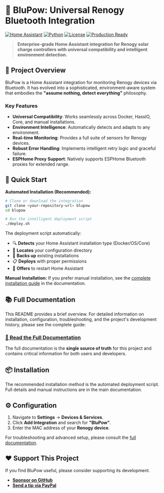 # 🔋 BluPow: Universal Renogy Bluetooth Integration

[![Home Assistant](https://img.shields.io/badge/Home%20Assistant-Compatible-blue.svg)](https://www.home-assistant.io/)
[![Python](https://img.shields.io/badge/Python-3.9%2B-green.svg)](https://python.org)
[![License](https://img.shields.io/badge/License-GPL--3.0-blue.svg)](LICENSE)
[![Production Ready](https://img.shields.io/badge/Status-Production%20Ready-brightgreen.svg)](#)

> **Enterprise-grade Home Assistant integration for Renogy solar charge controllers with universal compatibility and intelligent environment detection.**

## 🎯 Project Overview

BluPow is a Home Assistant integration for monitoring Renogy devices via Bluetooth. It has evolved into a sophisticated, environment-aware system that embodies the **"assume nothing, detect everything"** philosophy.

### Key Features
-   **Universal Compatibility**: Works seamlessly across Docker, HassIO, Core, and manual installations.
-   **Environment Intelligence**: Automatically detects and adapts to any environment.
-   **Real-time Monitoring**: Provides a full suite of sensors for Renogy devices.
-   **Robust Error Handling**: Implements intelligent retry logic and graceful failure.
-   **ESPHome Proxy Support**: Natively supports ESPHome Bluetooth proxies for extended range.

## 🚀 Quick Start

**Automated Installation (Recommended):**
```bash
# Clone or download the integration
git clone <your-repository-url> blupow
cd blupow

# Run the intelligent deployment script
./deploy.sh
```

The deployment script automatically:
- 🔍 **Detects** your Home Assistant installation type (Docker/OS/Core)
- 📁 **Locates** your configuration directory
- 💾 **Backs up** existing installations
- 📋 **Deploys** with proper permissions
- 🔄 **Offers** to restart Home Assistant

**Manual Installation:**
If you prefer manual installation, see the [complete installation guide](DOCUMENTATION.md#installation) in the documentation.

## 📚 Full Documentation

This README provides a brief overview. For detailed information on installation, configuration, troubleshooting, and the project's development history, please see the complete guide:

### **[📄 Read the Full Documentation](./DOCUMENTATION.md)**

The full documentation is the **single source of truth** for this project and contains critical information for both users and developers.

## 📦 Installation

The recommended installation method is the automated deployment script. Full details and manual instructions are in the main documentation.

## ⚙️ Configuration

1.  Navigate to **Settings** → **Devices & Services**.
2.  Click **Add Integration** and search for **"BluPow"**.
3.  Enter the MAC address of your **Renogy device**.

For troubleshooting and advanced setup, please consult the [full documentation](./DOCUMENTATION.md).

## ❤️ Support This Project

If you find BluPow useful, please consider supporting its development.

-   **[Sponsor on GitHub](https://github.com/sponsors/MadGoatHaz)**
-   **[Send a tip via PayPal](https://paypal.me/garretthazlett)**
